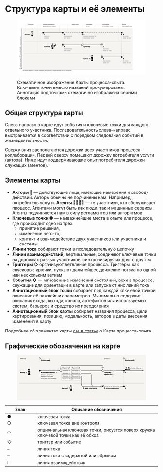 # Структура карты и её элементы

<figure><img src="../.gitbook/assets/i-09.svg" alt=""><figcaption><p>Схематичное изображение Карты процесса-опыта. Ключевые точки вместо названий пронумерованы. Аннотация под точками схематично изображена серыми блоками</p></figcaption></figure>

## Общая структура карты

Слева направо в карте идут события и ключевые точки для каждого отдельного участника. Последовательность слева–направо выстраивается в соответствии с порядком следования событий в жизнедеятельности.

Сверху вниз располагаются дорожки всех участников процесса-коллаборации. Первой сверху помещают дорожку потребителя услуги (актора). Ниже идут поддерживающие опыт потребителя дорожки служащих (агентов).

## Элементы карты

* **Акторы 👩** — действующие лица, имеющие намерения и свободу действий. Акторы обычно не подчинены нам. Например, потребитель услуги. **Агенты 👱🏻‍♂️🤖** — те участники, кто обслуживает процесс. Агентами могут быть как люди, так и машинные сервисы. Агенты подчиняются нам в силу регламентов или алгоритмов
* **Ключевые точки ●** — наиважнейшие места в опыте или процессе, где происходит одно из трёх:&#x20;
  * принятие решения,&#x20;
  * изменение чего-то,&#x20;
  * контакт и взаимодействие двух участников или участника и системы.
* **Линии тока** собирают точки в последовательную цепочку
* **Линии взаимодействий,** вертикальные, соединяют ключевые точки на дорожках разных участников, синхронизируя их друг с другом
* **Триггеры ◇** организуют ветвление процесса. Триггеры, как спусковые крючки, пускают дальнейшее движение потока по одной или нескольким веткам
* **События ◇** — мгновенные изменения состояний, вехи в процессе, служащие для ориентации в карте или запуска от них линий тока
* **Аннотационный блок** **точки** собирает под каждой ключевой точкой описание её важнейших параметров. Минимально содержит описания входа, выхода, канала, артефактов или используемых систем, барьеров и средство их преодоления
* **Аннотационный блок карты** собирает названия процесса, цели картирования, позицию, модальность, авторов и даты внесения изменения в карту

Подробнее об элементах карты [см. в статье](https://ashapiro.ru/articles/xpm#elements) о Карте процесса-опыта.



## Графические обозначения на карте <a href="#user-content-notation" id="user-content-notation"></a>

<figure><img src="../.gitbook/assets/i-26.svg" alt=""><figcaption></figcaption></figure>

<table><thead><tr><th width="86">Знак</th><th>Описание обозначения</th></tr></thead><tbody><tr><td>●</td><td>ключевая точка</td></tr><tr><td>○</td><td>ключевая точка вне контроля</td></tr><tr><td>◠</td><td>опциональная ключевая точки, рисуется поверх кружка ключевой точки как её обход</td></tr><tr><td>◇</td><td>триггер или событие</td></tr><tr><td>⎯</td><td>линия тока</td></tr><tr><td>┈</td><td>линия тока с задержкой или обрывом</td></tr><tr><td>⦙</td><td>линия взаимодействия</td></tr></tbody></table>

